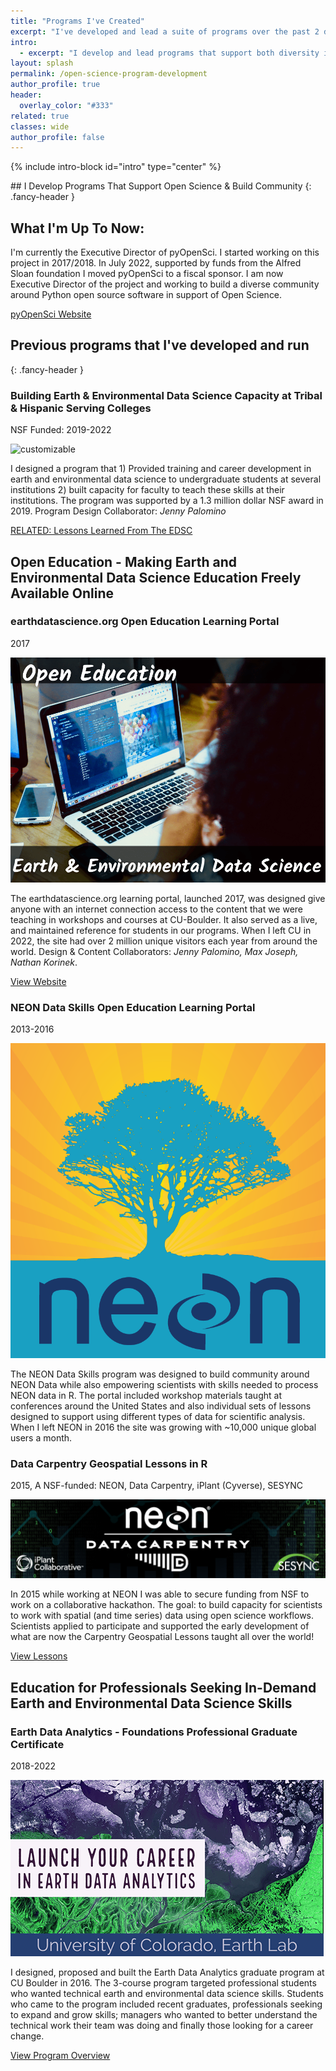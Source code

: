 ```yaml
---
title: "Programs I've Created"
excerpt: "I've developed and lead a suite of programs over the past 2 decades and learned a lot from each one. Here I share some intel on lessons learned."
intro:
  - excerpt: "I develop and lead programs that support both diversity in STEM and open science through community building, outreach and education."
layout: splash
permalink: /open-science-program-development
author_profile: true
header:
  overlay_color: "#333"
related: true
classes: wide
author_profile: false
---
```


{% include intro-block id="intro" type="center" %}


<!-- TODO: I'd like for the intro to be wider and bugger font... 
more visually interesting 
TODO:
* I want all text left aligned. it's too hard to read otherwise
* find better images for each program
* The top intro is too small text and too narrow... make it more visually interesting...
* Do something with each section to make it a bit more visually interesting
* This is a lot of HTML. would a few little loops and a YAML file be easier to maintain??
* REmove dates from body since i added the launched icon!
* Make the launch text a bit lighter grey and smaller font size too
-->


<div class="body__content-block" markdown="1">
## I Develop Programs That Support Open Science & Build Community
{: .fancy-header }

## What I'm Up To Now: 

I'm currently the Executive Director of pyOpenSci. I started working on this project 
in 2017/2018. In July 2022, supported by funds from the Alfred Sloan foundation 
I moved pyOpenSci to a fiscal sponsor. I am now Executive Director of the project 
and working to build a diverse community around Python open source software in 
support of Open Science. 

<a href="https://www.pyopensci.org/blog/new-executive-director-leah-wasser">pyOpenSci Website <i class="fas fa-arrow-circle-right" aria-hidden="true"></i></a>

<!-- ADD BLOG -->
</div>


<div class="notice-white">
  <div class="body__content-block" markdown="1">

## Previous programs that I've developed and run
{: .fancy-header }
  <div class="feature__wrapper">
      <h3 class="archive__item-subsection">Building Earth & Environmental Data Science Capacity at Tribal & Hispanic Serving Colleges</h3>
              <p class="page__meta">
              <span class="page__meta-readtime">
              <i class="fas fa-rocket" aria-hidden="true"></i>
              NSF Funded: 2019-2022
              </span>
          </p>
      <div class="feature__item--left">
          <div class="archive__item">
              <div class="archive__item-teaser">
                  <img src="/images/women-coding-unsplash.jpg" alt="customizable">
              </div>
              <div class="archive__item-body">
                  <div class="archive__item-excerpt">
                      <p>I designed a program
                      that 1) Provided training and career development in earth and environmental
                      data science to undergraduate students at several institutions 2)
                      built capacity for faculty to teach these skills at their institutions.
                      The program was supported by a 1.3 million dollar NSF award in 2019. 
                      Program Design Collaborator: <i>Jenny Palomino</i>
                      </p>
                  </div>
                  <p><a href="/training-diverse-communities-earth-data-science-corps" class="btn ">RELATED: Lessons Learned From The EDSC</a></p>
              </div>
          </div>
      </div>
  </div>
</div>
</div>


<div class="body__content-block" markdown="1">

<div class="feature__wrapper left-text">
    <h2 class="fancy-header">Open Education - Making Earth and Environmental
    Data Science Education Freely Available Online</h2>
    <div class="feature__item--right">
        <h3 class="archive__item-subsection">earthdatascience.org Open Education Learning Portal</h3>
        <p class="page__meta">
            <span class="page__meta-readtime">
            <i class="fas fa-rocket" aria-hidden="true"></i>
            2017
            </span>
        </p>
        <div class="archive__item">
            <div class="archive__item-teaser">
            <img src="/images/earth-environmental-data-science/open-education-earth-environmental-data-science-desola-lanre-ologun.png" alt="Image with text open education earth and environmental data science. With a woman working at a computer.">
            </div>
            <div class="archive__item-body">
                <div class="archive__item-excerpt">
                <p>The earthdatascience.org learning portal, launched 2017, was designed give 
                anyone with an internet connection access to the content that we 
                were teaching in workshops and courses at CU-Boulder. It also 
                served as a live, and maintained reference for students in our 
                programs. When I left CU in 2022, the site had over 2 million 
                unique visitors each year from around the world. Design & Content
                Collaborators: <i>Jenny Palomino, Max Joseph, Nathan Korinek</i>.
                </p>
                </div>
                <p><a href="https://www.earthdatascience.org" class="btn ">View Website <i class="fas fa-arrow-circle-right" aria-hidden="true"></i></a></p>
            </div>
      </div>
    </div>
    <div class="feature__item--right left-text">
        <h3 class="archive__item-subsection">NEON Data Skills Open Education Learning Portal</h3>
        <p class="page__meta">
            <span class="page__meta-readtime">
            <i class="fas fa-rocket" aria-hidden="true"></i>
            2013-2016
            </span>
        </p>
        <div class="archive__item">
            <div class="archive__item-teaser">
            <img src="/images/neon-data-skills.png" alt="NEON Data Skills original branding colors and logo.">
            </div>
            <div class="archive__item-body ">
                <div class="archive__item-excerpt">
                <p>The NEON Data Skills program was designed to build community 
                around NEON Data while also empowering scientists with skills
                needed to process NEON data in R. The portal included workshop
                materials taught at conferences around the United States and also 
                individual sets of lessons designed to support using different 
                types of data for scientific analysis. When I left NEON in 2016
                the site was growing with ~10,000 unique global users a month.
                </p>
                </div>
            </div>
      </div>
    </div>
    <div class="feature__item--right">
    <h3 class="archive__item-subsection">Data Carpentry Geospatial Lessons in R</h3>
        <p class="page__meta">
            <span class="page__meta-readtime">
            <i class="fas fa-rocket" aria-hidden="true"></i>
            2015, A NSF-funded: NEON, Data Carpentry, iPlant (Cyverse), SESYNC
            </span>
        </p>
        <div class="archive__item">
            <div class="archive__item-teaser">
            <img src="/images/NEON-carpentry-hackathon-2015.png" alt="customizable">
            </div>
            <div class="archive__item-body">
                <div class="archive__item-excerpt">
                    <p>In 2015 while working at NEON I was able to secure funding from
                    NSF to work on a collaborative hackathon. The goal: to build capacity 
                    for scientists to work with spatial (and time series) data using 
                    open science workflows. Scientists applied to participate and 
                    supported the early development of what are now the Carpentry
                    Geospatial Lessons taught all over the world!
                    </p>
                </div>
                <p><a href="https://datacarpentry.org/geospatial-workshop/" class="btn ">View Lessons <i class="fas fa-arrow-circle-right" aria-hidden="true"></i></a></p>
            </div>
      </div>
    </div>
</div>
</div>


<div class="body__content-block" markdown="1">
<div class="feature__wrapper">
    <h2 class="fancy-header">Education for Professionals Seeking 
    In-Demand Earth and Environmental Data Science Skills</h2>
    <div class="feature__item--left">
        <h3 class="archive__item-subsection">Earth Data Analytics - Foundations Professional Graduate Certificate</h3>
        <p class="page__meta">
            <span class="page__meta-readtime">
            <i class="fas fa-rocket" aria-hidden="true"></i>
            2018-2022
            </span>
        </p>
        <div class="archive__item">
            <div class="archive__item-teaser">
                <img src="/images/earth-data-analytics-professional-certificate.png" alt="Earth Data Analytics professional certificate banner - launch your career. ">
            </div>
            <div class="archive__item-body">
                <div class="archive__item-excerpt">
                    <p>I designed, proposed and built the Earth Data Analytics 
                    graduate program at CU Boulder in 2016. The 3-course  
                    program targeted professional students who wanted 
                    technical earth and environmental data science skills.
                    Students who 
                    came to the program included recent graduates, professionals seeking to 
                    expand and grow skills; managers who wanted to better understand the technical 
                    work their team was doing and finally those looking for a career change. 
                    </p>
                </div>
                <p><a href="https://www.colorado.edu/geography/earth-data-analytics-foundations-professional-certificate" class="btn ">View Program Overview <i class="fas fa-arrow-circle-right" aria-hidden="true"></i></a></p>
            </div>
        </div>
    </div>
</div>
</div>

<!-- POTENTIAL FUTURE TODO
Do i want to mention websites i've lead overhaul of
## NEON data portal Redesign????


### Earth Analytics Education Program, Earth Lab (CU Boulder)

<div class="notice" markdown="1">

<div class="feature__wrapper">
   {% for post in site.categories['earth-lab'] %}
    <div class="feature__item">
        <div class="archive__item">
            <div class="archive__item-body">
                <h3 class="archive__item-title">
                    <a href="{{ site.baseurl }}{{ post.url}}" rel="permalink">{{ post.title }}</a>
                </h3>
                <div class="archive__item-excerpt">
                <p>{{ post.excerpt | markdownify }}</p>
                </div>
            </div>
        </div>
   </div>
   {% endfor %}
</div>
</div>


### NEON Data Skills, (National Ecological Observatory Network (NEON)

<div class="notice" markdown="1">

<div class="feature__wrapper">
   {% for post in site.categories['neon-data-skills'] %}
    <div class="feature__item">
        <div class="archive__item">
            <div class="archive__item-body">
                <h3 class="archive__item-title">
                    <a href="{{ site.baseurl }}{{ post.url}}" rel="permalink">{{ post.title }}</a>
                </h3>
                <div class="archive__item-excerpt">
                <p>{{ post.excerpt | markdownify }}</p>
                </div>
            </div>
        </div>
   </div>
   {% endfor %}
</div>
</div>

-->
